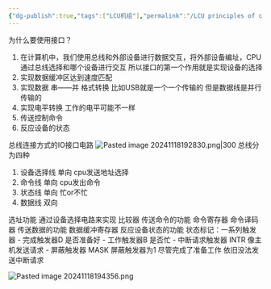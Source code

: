 ```yaml
---
{"dg-publish":true,"tags":["LCU机组"],"permalink":"/LCU principles of computer composition/IO接口/","dgPassFrontmatter":true,"noteIcon":"","created":"2025-08-15T09:39:29.255+08:00","updated":"2025-04-19T09:59:25.251+08:00"}
---
```



为什么要使用接口？
1. 在计算机中，我们使用总线和外部设备进行数据交互，将外部设备编址，CPU通过总线选择和哪个设备进行交互   所以接口的第一个作用就是实现设备的选择
2. 实现数据缓冲区达到速度匹配
3. 实现数据 串——并 格式转换
	比如USB就是一个一个传输的 但是数据线是并行传输的
4. 实现电平转换     工作的电平可能不一样
5. 传送控制命令
6. 反应设备的状态

总线连接方式的IO接口电路
![Pasted image 20241118192830.png|300](/img/user/accessory/Pasted%20image%2020241118192830.png)
总线分为四种
1. 设备选择线 单向 cpu发送地址选择
2. 命令线 单向 cpu发出命令
3. 状态线 单向 忙or不忙
4. 数据线 双向

选址功能
	通过设备选择电路来实现
	比较器
传送命令的功能
	命令寄存器
	命令译码器
传送数据的功能
	数据缓冲寄存器
反应设备状态的功能
	状态标记：一系列触发器
	- 完成触发器D  是否准备好
	- 工作触发器B  是否忙
	- 中断请求触发器 INTR 像主机发送请求
	- 屏蔽触发器 MASK 屏蔽触发器为1 尽管完成了准备工作 依旧没法发送中断请求


![Pasted image 20241118194356.png](/img/user/accessory/Pasted%20image%2020241118194356.png)
